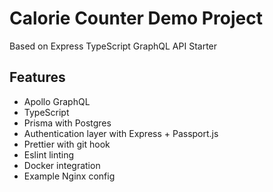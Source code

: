# Calorie Counter Demo Project

Based on Express TypeScript GraphQL API Starter

## Features

- Apollo GraphQL
- TypeScript
- Prisma with Postgres
- Authentication layer with Express + Passport.js
- Prettier with git hook
- Eslint linting
- Docker integration
- Example Nginx config
